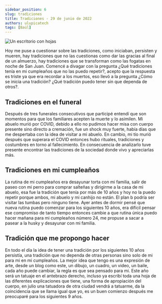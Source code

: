```yaml
---
sidebar_position: 6
slug: tradiciones
title: Tradiciones - 29 de junio de 2022
authors: ulupicatech
tags: [Baúl]
---
```

![Un escritorio con hojas](https://storageapi.fleek.co/7cf39578-2509-4a94-8a0d-7be6272757ab-bucket/myweb/2022-06-30-tradiciones.jpg)

Hoy me puse a cuestionar sobre las tradiciones, como iniciaban, persisten y mueren, hay tradiciones que no las cuestionas como dar las gracias al final de un almuerzo, hay tradiciones que se transforman como las fogatas en noche de San Juan. Comencé a divagar con la pregunta ¿Qué tradiciones tenía en mi cumpleaños que no las puedo repetir?, acepto que la respuesta es triste ya que era recordar a los muertos, eso llevó a la pregunta ¿Cómo se inicia una tradición? ¿Qué tradición puedo tener sin que dependa de otros?. 

## Tradiciones en el funeral

Después de tres funerales consecutivos que participé entendí que son momentos para que los familiares acepten la muerte y lo asimilen. Mi abuelo murió por COVID, debido a ello no pudimos hacer misa con cuerpo presente sino directo a cremación, fue un shock muy fuerte, había días que me despertaba con la idea de visitar a mi abuelo. En cambio, mi tío murió después que superara el COVID entonces hubo rituales, tradiciones y costumbres en torno al fallecimiento. En consecuencia de analizarlo tuve presente encontrar las tradiciones de la sociedad donde vivo y apreciarlas más. 

## Tradiciones en mi cumpleaños

La rutina de mi cumpleaños era desayunar torta con mi familia, salir de paseo con mi perro para comprar salteñas y dirigirme a la casa de mi abuelo, esa fue la tradición que tenía por más de 10 años y hoy no la puedo repetir porque ambos, mi abuelo y mi canhijo no están. El plan b podría ser visitar las tumbas pero ninguno tiene. Ayer antes de dormir pensé que nueva rutina puedo comenzar para los siguientes 10 años, era difícil pensar ese compromiso de tanto tiempo entonces cambie a que rutina única puedo hacer mañana para mi cumpleaños número 24, me propuse a sacar a pasear a la husky y desayunar con mi familia.

## Tradición que me propongo hacer

En todo el día la idea de tener una tradición por los siguientes 10 años persistía, una tradición que no dependa de otras personas sino solo de mi para mi en mi cumpleaños. La mejor idea que tengo es una expresión de arte, desde un blog como este, un dibujo, un cuadro, un video, un baile, cada año puede cambiar, la regla es que sea pensado para mi. Este año será un tatuaje en el antebrazo derecho, incluso ya escribí toda una hoja de las diferentes explicaciones que tiene, una forma de apropiación del cuerpo, en julio una tatuadora de otra ciudad vendrá a tatuarme, da la coincidencia que se llama igual que yo, es un buen comienzo después me preocuparé para los siguientes 9 años.